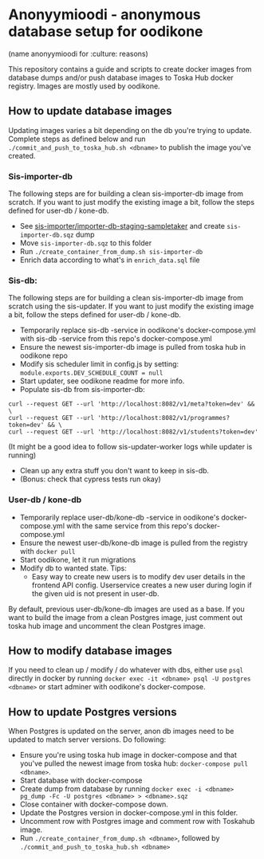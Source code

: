# Anonyymioodi - anonymous database setup for oodikone

(name anonyymioodi for :culture: reasons)

This repository contains a guide and scripts to create docker images from database dumps and/or push database images to Toska Hub docker registry. Images are mostly used by oodikone.

## How to update database images

Updating images varies a bit depending on the db you're trying to update. Complete steps as defined below and run `./commit_and_push_to_toska_hub.sh <dbname>` to publish the image you've created.

### Sis-importer-db

The following steps are for building a clean sis-importer-db image from scratch. If you want to just modify the existing image a bit, follow the steps defined for user-db / kone-db.

- See [sis-importer/importer-db-staging-sampletaker](https://github.com/UniversityOfHelsinkiCS/sis-importer/tree/master/importer-db-staging-sampletaker) and create `sis-importer-db.sqz` dump
- Move `sis-importer-db.sqz` to this folder
- Run `./create_container_from_dump.sh sis-importer-db`
- Enrich data according to what's in `enrich_data.sql` file

### Sis-db:

The following steps are for building a clean sis-importer-db image from scratch using the sis-updater. If you want to just modify the existing image a bit, follow the steps defined for user-db / kone-db.

- Temporarily replace sis-db -service in oodikone's docker-compose.yml with sis-db -service from this repo's docker-compose.yml
- Ensure the newest sis-importer-db image is pulled from toska hub in oodikone repo
- Modify sis scheduler limit in config.js by setting: `module.exports.DEV_SCHEDULE_COUNT = null`
- Start updater, see oodikone readme for more info.
- Populate sis-db from sis-importer-db:

```
curl --request GET --url 'http://localhost:8082/v1/meta?token=dev' && \
curl --request GET --url 'http://localhost:8082/v1/programmes?token=dev' && \
curl --request GET --url 'http://localhost:8082/v1/students?token=dev'
```

(It might be a good idea to follow sis-updater-worker logs while updater is running)

- Clean up any extra stuff you don't want to keep in sis-db.
- (Bonus: check that cypress tests run okay)

### User-db / kone-db

- Temporarily replace user-db/kone-db -service in oodikone's docker-compose.yml with the same service from this repo's docker-compose.yml
- Ensure the newest user-db/kone-db image is pulled from the registry with `docker pull`
- Start oodikone, let it run migrations
- Modify db to wanted state. Tips:
  - Easy way to create new users is to modify dev user details in the frontend API config. Userservice creates a new user during login if the given uid is not present in user-db.

By default, previous user-db/kone-db images are used as a base. If you want to build the image from a clean Postgres image, just comment out toska hub image and uncomment the clean Postgres image.

## How to modify database images

If you need to clean up / modify / do whatever with dbs, either use `psql` directly in docker by running `docker exec -it <dbname> psql -U postgres <dbname>` or start adminer with oodikone's docker-compose.

## How to update Postgres versions

When Postgres is updated on the server, anon db images need to be updated to match server versions. Do following:

- Ensure you're using toska hub image in docker-compose and that you've pulled the newest image from toska hub: `docker-compose pull <dbname>`.
- Start database with docker-compose
- Create dump from database by running `docker exec -i <dbname> pg_dump -Fc -U postgres <dbname> > <dbname>.sqz`
- Close container with docker-compose down.
- Update the Postgres version in docker-compose.yml in this folder.
- Uncomment row with Postgres image and comment row with Toskahub image.
- Run `./create_container_from_dump.sh <dbname>`, followed by `./commit_and_push_to_toska_hub.sh <dbname>`
